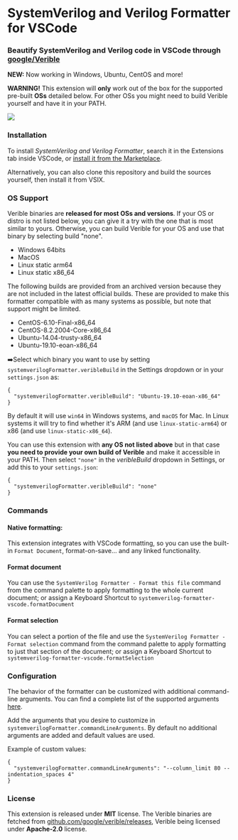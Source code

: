 # SystemVerilog and Verilog Formatter for VSCode

### Beautify SystemVerilog and Verilog code in VSCode through [google/Verible](https://github.com/google/verible)

**NEW:** Now working in Windows, Ubuntu, CentOS and more!

**WARNING!** This extension will **only** work out of the box for the supported pre-built **OSs** detailed below. For other OSs you might need to build Verible yourself and have it in your PATH.

![](media/demo_0.gif)

### Installation

To install _SystemVerilog and Verilog Formatter_, search it in the Extensions tab inside VSCode, or [install it from the Marketplace](https://marketplace.visualstudio.com/items?itemName=bmpenuelas.systemverilog-formatter-vscode).

Alternatively, you can also clone this repository and build the sources yourself, then install it from VSIX.

### OS Support

Verible binaries are **released for most OSs and versions**. If your OS or distro is not listed below, you can give it a try with the one that is most similar to yours. Otherwise, you can build Verible for your OS and use that binary by selecting build "none".

- Windows 64bits
- MacOS
- Linux static arm64
- Linux static x86_64

The following builds are provided from an archived version because they are not included in the latest official builds. These are provided to make this formatter compatible with as many systems as possible, but note that support might be limited.

- CentOS-6.10-Final-x86_64
- CentOS-8.2.2004-Core-x86_64
- Ubuntu-14.04-trusty-x86_64
- Ubuntu-19.10-eoan-x86_64

➡️Select which binary you want to use by setting `systemverilogFormatter.veribleBuild` in the Settings dropdown or in your `settings.json` as:

```
{
  "systemverilogFormatter.veribleBuild": "Ubuntu-19.10-eoan-x86_64"
}
```

By default it will use `win64` in Windows systems, and `macOS` for Mac. In Linux systems it will try to find whether it's ARM (and use `linux-static-arm64`) or x86 (and use `linux-static-x86_64`).

You can use this extension with **any OS not listed above** but in that case **you need to provide your own build of Verible** and make it accessible in your PATH. Then select `"none"` in the _veribleBuild_ dropdown in Settings, or add this to your `settings.json`:

```
{
  "systemverilogFormatter.veribleBuild": "none"
}
```

### Commands

#### Native formatting:

This extension integrates with VSCode formatting, so you can use the built-in `Format Document`, format-on-save... and any linked functionality.

#### Format document

You can use the `SystemVerilog Formatter - Format this file` command from the command palette to apply formatting to the whole current document; or assign a Keyboard Shortcut to `systemverilog-formatter-vscode.formatDocument`

#### Format selection

You can select a portion of the file and use the `SystemVerilog Formatter - Format selection` command from the command palette to apply formatting to just that section of the document; or assign a Keyboard Shortcut to `systemverilog-formatter-vscode.formatSelection`

### Configuration

The behavior of the formatter can be customized with additional command-line arguments. You can find a complete list of the supported arguments [here](https://chipsalliance.github.io/verible/verilog_format.html).

Add the arguments that you desire to customize in `systemverilogFormatter.commandLineArguments`. By default no additional arguments are added and default values are used.

Example of custom values:

```
{
  "systemverilogFormatter.commandLineArguments": "--column_limit 80 --indentation_spaces 4"
}
```

### License

This extension is released under **MIT** license. The Verible binaries are fetched from [github.com/google/verible/releases](https://github.com/google/verible/releases), Verible being licensed under **Apache-2.0** license.
